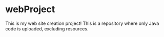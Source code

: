 # webProject

This is my web site creation project!
This is a repository where only Java code is uploaded, excluding resources.

